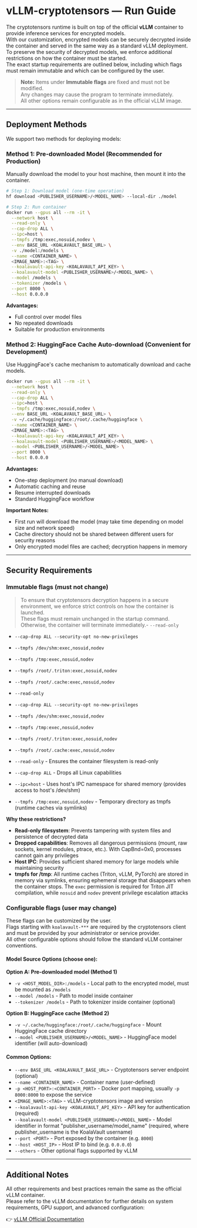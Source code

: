 # vLLM-cryptotensors — Run Guide

The cryptotensors runtime is built on top of the official **vLLM** container to provide inference services for encrypted models.  
With our customization, encrypted models can be securely decrypted inside the container and served in the same way as a standard vLLM deployment.  
To preserve the security of decrypted models, we enforce additional restrictions on how the container must be started.  
The exact startup requirements are outlined below, including which flags must remain immutable and which can be configured by the user.

> **Note:** Items under **Immutable flags** are fixed and must not be modified.  
> Any changes may cause the program to terminate immediately.  
> All other options remain configurable as in the official vLLM image.

---

## Deployment Methods

We support two methods for deploying models:

### Method 1: Pre-downloaded Model (Recommended for Production)

Manually download the model to your host machine, then mount it into the container.

```bash
# Step 1: Download model (one-time operation)
hf download <PUBLISHER_USERNAME>/<MODEL_NAME> --local-dir ./model

# Step 2: Run container
docker run --gpus all --rm -it \
  --network host \
  --read-only \
  --cap-drop ALL \
  --ipc=host \
  --tmpfs /tmp:exec,nosuid,nodev \
  --env BASE_URL <KOALAVAULT_BASE_URL> \
  -v ./model:/models \
  --name <CONTAINER_NAME> \
  <IMAGE_NAME>:<TAG> \
  --koalavault-api-key <KOALAVAULT_API_KEY> \
  --koalavault-model <PUBLISHER_USERNAME>/<MODEL_NAME> \
  --model /models \
  --tokenizer /models \
  --port 8000 \
  --host 0.0.0.0
```

**Advantages:**
- Full control over model files
- No repeated downloads
- Suitable for production environments

### Method 2: HuggingFace Cache Auto-download (Convenient for Development)

Use HuggingFace's cache mechanism to automatically download and cache models.

```bash
docker run --gpus all --rm -it \
  --network host \
  --read-only \
  --cap-drop ALL \
  --ipc=host \
  --tmpfs /tmp:exec,nosuid,nodev \
  --env BASE_URL <KOALAVAULT_BASE_URL> \
  -v ~/.cache/huggingface:/root/.cache/huggingface \
  --name <CONTAINER_NAME> \
  <IMAGE_NAME>:<TAG> \
  --koalavault-api-key <KOALAVAULT_API_KEY> \
  --koalavault-model <PUBLISHER_USERNAME>/<MODEL_NAME> \
  --model <PUBLISHER_USERNAME>/<MODEL_NAME> \
  --port 8000 \
  --host 0.0.0.0
```

**Advantages:**
- One-step deployment (no manual download)
- Automatic caching and reuse
- Resume interrupted downloads
- Standard HuggingFace workflow

**Important Notes:**
- First run will download the model (may take time depending on model size and network speed)
- Cache directory should not be shared between different users for security reasons
- Only encrypted model files are cached; decryption happens in memory

---

## Security Requirements

### Immutable flags (must not change)

> To ensure that cryptotensors decryption happens in a secure environment, we enforce strict controls on how the container is launched.  
> These flags must remain unchanged in the startup command. Otherwise, the container will terminate immediately.- `--read-only`
- `--cap-drop ALL --security-opt no-new-privileges`
- `--tmpfs /dev/shm:exec,nosuid,nodev`
- `--tmpfs /tmp:exec,nosuid,nodev`
- `--tmpfs /root/.triton:exec,nosuid,nodev`
- `--tmpfs /root/.cache:exec,nosuid,nodev`

- `--read-only`
- `--cap-drop ALL --security-opt no-new-privileges`
- `--tmpfs /dev/shm:exec,nosuid,nodev`
- `--tmpfs /tmp:exec,nosuid,nodev`
- `--tmpfs /root/.triton:exec,nosuid,nodev`
- `--tmpfs /root/.cache:exec,nosuid,nodev`



- `--read-only` - Ensures the container filesystem is read-only
- `--cap-drop ALL` - Drops all Linux capabilities
- `--ipc=host` - Uses host's IPC namespace for shared memory (provides access to host's /dev/shm)
- `--tmpfs /tmp:exec,nosuid,nodev` - Temporary directory as tmpfs (runtime caches via symlinks)

**Why these restrictions?**
- **Read-only filesystem**: Prevents tampering with system files and persistence of decrypted data
- **Dropped capabilities**: Removes all dangerous permissions (mount, raw sockets, kernel modules, ptrace, etc.). With CapBnd=0x0, processes cannot gain any privileges
- **Host IPC**: Provides sufficient shared memory for large models while maintaining security
- **tmpfs for /tmp**: All runtime caches (Triton, vLLM, PyTorch) are stored in memory via symlinks, ensuring ephemeral storage that disappears when the container stops. The `exec` permission is required for Triton JIT compilation, while `nosuid` and `nodev` prevent privilege escalation attacks

### Configurable flags (user may change)

These flags can be customized by the user.  
Flags starting with `koalavault-***` are required by the cryptotensors client and must be provided by your administrator or service provider.  
All other configurable options should follow the standard vLLM container conventions.

#### Model Source Options (choose one):

**Option A: Pre-downloaded model (Method 1)**
- `-v <HOST_MODEL_DIR>:/models` - Local path to the encrypted model, must be mounted as `/models`
- `--model /models` - Path to model inside container
- `--tokenizer /models` - Path to tokenizer inside container (optional)

**Option B: HuggingFace cache (Method 2)**
- `-v ~/.cache/huggingface:/root/.cache/huggingface` - Mount HuggingFace cache directory
- `--model <PUBLISHER_USERNAME>/<MODEL_NAME>` - HuggingFace model identifier (will auto-download)

#### Common Options:

- `--env BASE_URL <KOALAVAULT_BASE_URL>` - Cryptotensors server endpoint (optional)
- `--name <CONTAINER_NAME>` - Container name (user-defined)
- `-p <HOST_PORT>:<CONTAINER_PORT>` - Docker port mapping, usually `-p 8000:8000` to expose the service
- `<IMAGE_NAME>:<TAG>` - vLLM-cryptotensors image and version
- `--koalavault-api-key <KOALAVAULT_API_KEY>` - API key for authentication (required)
- `--koalavault-model <PUBLISHER_USERNAME>/<MODEL_NAME>` - Model identifier in format "publisher_username/model_name" (required, where publisher_username is the KoalaVault username)
- `--port <PORT>` - Port exposed by the container (e.g. `8000`)
- `--host <HOST_IP>` - Host IP to bind (e.g. `0.0.0.0`)
- `--others` - Other optional flags supported by vLLM  

---

## Additional Notes

All other requirements and best practices remain the same as the official vLLM container.  
Please refer to the vLLM documentation for further details on system requirements, GPU support, and advanced configuration:

👉 [vLLM Official Documentation](https://docs.vllm.ai/en/stable/deployment/docker.html)
